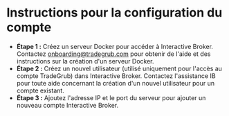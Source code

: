 # **Instructions pour la configuration du compte**
- **Étape 1 :** Créez un serveur Docker pour accéder à Interactive Broker. Contactez onboarding@tradegrub.com pour obtenir de l'aide et des instructions sur la création d'un serveur Docker.
- **Étape 2 :** Créez un nouvel utilisateur (utilisé uniquement pour l'accès au compte TradeGrub) dans Interactive Broker. Contactez l'assistance IB pour toute aide concernant la création d'un nouvel utilisateur pour un compte existant.
- **Étape 3 :** Ajoutez l'adresse IP et le port du serveur pour ajouter un nouveau compte Interactive Broker.
